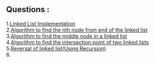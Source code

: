 Questions :
---

1.[Linked List Implementation](https://github.com/vishalagg/Data_Structure_Interview_Preperation/blob/master/LinkedList/LinkedListImpl.java)<br />
2.[Algorithm to find the nth node from end of the linked list](https://github.com/vishalagg/Data_Structure_Interview_Preperation/blob/master/LinkedList/LL1.java)<br />
3.[Algorithm to find the middle node in a linked list](https://github.com/vishalagg/Data_Structure_Interview_Preperation/blob/master/LinkedList/LL2.java)<br />
4.[Algorithm to find the intersection point of two linked lists](https://github.com/vishalagg/Data_Structure_Interview_Preperation/blob/master/LinkedList/LL3.java)<br />
5.[Reversal of linked list(Using Recursion)](https://github.com/vishalagg/Data_Structure_Interview_Preperation/blob/master/LinkedList/LL4.java)<br />
6.[](https://github.com/vishalagg/Data_Structure_Interview_Preperation/blob/master/LinkedList/LL5.java)<br />